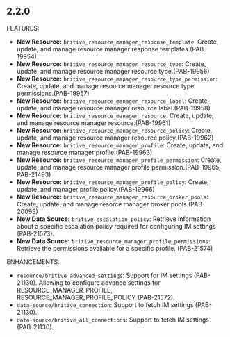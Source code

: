 ## 2.2.0

FEATURES:
* **New Resource:**  `britive_resource_manager_response_template`: Create, update, and manage resource manager response templates.(PAB-19954)
* **New Resource:**  `britive_resource_manager_resource_type`: Create, update, and manage resource manager resource type.(PAB-19956)
* **New Resource:**  `britive_resource_manager_resource_type_permission`: Create, update, and manage resource manager resource type permissions.(PAB-19957)
* **New Resource:**  `britive_resource_manager_resource_label`: Create, update, and manage resource manager resource label.(PAB-19958)
* **New Resource:**  `britive_resource_manager_resource`: Create, update, and manage resource manager resource.(PAB-19961)
* **New Resource:**  `britive_resource_manager_resource_policy`: Create, update, and manage resource manager resource policy.(PAB-19962)
* **New Resource:**  `britive_resource_manager_profile`: Create, update, and manage resource manager profile.(PAB-19963)
* **New Resource:**  `britive_resource_manager_profile_permission`: Create, update, and manage resource manager profile permission.(PAB-19965, PAB-21493)
* **New Resource:**  `britive_resource_manager_profile_policy`: Create, update, and manager profile policy.(PAB-19966)
* **New Resource:**  `britive_resource_manager_resource_broker_pools`: Create, update, and manage resorce manager broker pools.(PAB-20093)
* **New Data Source:** `britive_escalation_policy`: Retrieve information about a specific escalation policy required for configuring IM settings (PAB-21573).
* **New Data Source:** `britive_resource_manager_profile_permissions`: Retrieve the permissions available for a specific profile. (PAB-21574)

ENHANCEMENTS:
* `resource/britive_advanced_settings`: Support for IM settings (PAB-21130). Allowing to configure advance settings for RESOURCE_MANAGER_PROFILE, RESOURCE_MANAGER_PROFILE_POLICY (PAB-21572).
* `data-source/britive_connection`: Support to fetch IM settings (PAB-21130).
* `data-source/britive_all_connections`: Support to fetch IM settings (PAB-21130).
